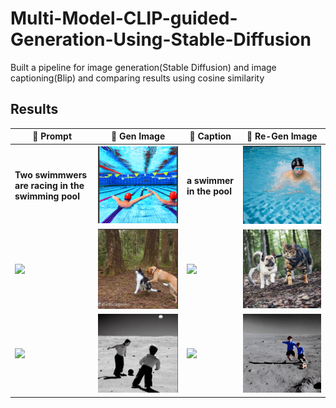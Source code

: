 # Multi-Model-CLIP-guided-Generation-Using-Stable-Diffusion
Built a pipeline for image generation(Stable Diffusion) and image captioning(Blip) and comparing results using cosine similarity

## Results

| 📝 Prompt  | 🎨 Gen Image | 🧾 Caption | 🎨 Re-Gen Image |
|----------------|--------------|------------|-----------------|
| **Two swimmwers are racing in the swimming pool** | ![](images/gen1.png) | **a swimmer in the pool** | ![](images/re_gen1.png) |
| ![](images/prompt2.png) | ![](images/gen2.png) | ![](images/cap_re_gen2.png) | ![](images/re_gen2.png) |
| ![](images/prompt3.png) | ![](images/gen3.png) | ![](images/cap_re_gen3.png) | ![](images/re_gen3.png) |


